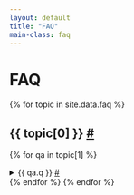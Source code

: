 ```yaml
---
layout: default
title: "FAQ"
main-class: faq
---
```


# FAQ

{% for topic in site.data.faq %}

  <h2 id="{{ topic[0] | slugify }}"> {{ topic[0] }} <a href="#{{ topic[0] | slugify }}">#</a></h2>

  {% for qa in topic[1] %}
  <details name="faq">
    <summary id="{{ qa.q | slugify }}">{{ qa.q }} <a href="#{{ qa.q | slugify }}">#</a></summary>
    <p>{{ qa.a | markdownify }}</p>
  </details>
  {% endfor %}
{% endfor %}
